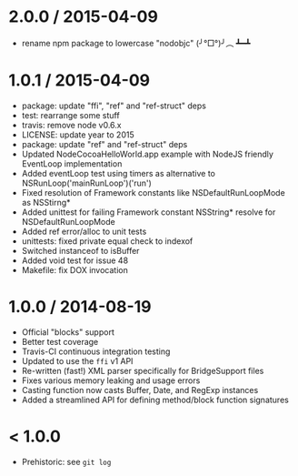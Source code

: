 
2.0.0 / 2015-04-09
==================

  * rename npm package to lowercase "nodobjc" (╯°□°)╯︵ ┻━┻

1.0.1 / 2015-04-09
==================

  * package: update "ffi", "ref" and "ref-struct" deps
  * test: rearrange some stuff
  * travis: remove node v0.6.x
  * LICENSE: update year to 2015
  * package: update "ref" and "ref-struct" deps
  * Updated NodeCocoaHelloWorld.app example with NodeJS friendly EventLoop implementation
  * Added eventLoop test using timers as alternative to NSRunLoop('mainRunLoop')('run')
  * Fixed resolution of Framework constants like NSDefaultRunLoopMode as NSStirng*
  * Added unittest for failing Framework constant NSString* resolve for NSDefaultRunLoopMode
  * Added ref error/alloc to unit tests
  * unittests: fixed private equal check to indexof
  * Switched instanceof to isBuffer
  * Added void test for issue 48
  * Makefile: fix DOX invocation

1.0.0 / 2014-08-19
==================

  * Official "blocks" support
  * Better test coverage
  * Travis-CI continuous integration testing
  * Updated to use the `ffi` v1 API
  * Re-written (fast!) XML parser specifically for BridgeSupport files
  * Fixes various memory leaking and usage errors
  * Casting function now casts Buffer, Date, and RegExp instances
  * Added a streamlined API for defining method/block function signatures

< 1.0.0
=======

  * Prehistoric: see `git log`

